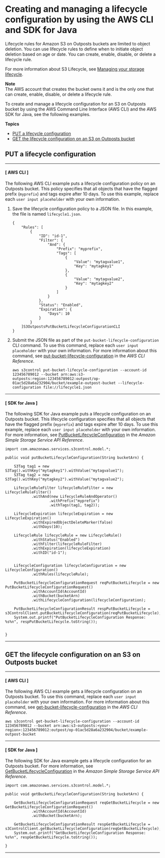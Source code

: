 # Creating and managing a lifecycle configuration by using the AWS CLI and SDK for Java<a name="S3OutpostsLifecycleCLIJava"></a>

Lifecycle rules for Amazon S3 on Outposts buckets are limited to object deletion\. You can use lifecycle rules to define when to initiate object deletion based on age or date\. You can create, enable, disable, or delete a lifecycle rule\.

For more information about S3 Lifecycle, see [Managing your storage lifecycle](object-lifecycle-mgmt.md)\.

**Note**  
The AWS account that creates the bucket owns it and is the only one that can create, enable, disable, or delete a lifecycle rule\.

To create and manage a lifecycle configuration for an S3 on Outposts bucket by using the AWS Command Line Interface \(AWS CLI\) and the AWS SDK for Java, see the following examples\.

**Topics**
+ [PUT a lifecycle configuration](#S3OutpostsPutBucketLifecycleConfiguration)
+ [GET the lifecycle configuration on an S3 on Outposts bucket](#S3OutpostsGetBucketLifecycleConfiguration)

## PUT a lifecycle configuration<a name="S3OutpostsPutBucketLifecycleConfiguration"></a>

------
#### [ AWS CLI ]

The following AWS CLI example puts a lifecycle configuration policy on an Outposts bucket\. This policy specifies that all objects that have the flagged prefix \(`myprefix`\) and tags expire after 10 days\. To use this example, replace each `user input placeholder` with your own information\.

1. Save the lifecycle configuration policy to a JSON file\. In this example, the file is named `lifecycle1.json`\.

   ```
   {
       "Rules": [
           {
               "ID": "id-1",
               "Filter": {
                   "And": {
                       "Prefix": "myprefix", 
                       "Tags": [
                           {
                               "Value": "mytagvalue1", 
                               "Key": "mytagkey1"
                           }, 
                           {
                               "Value": "mytagvalue2", 
                               "Key": "mytagkey2"
                           }
                       ]
                   }
               }, 
               "Status": "Enabled", 
               "Expiration": {
                   "Days": 10
               }
           }
       ]S3OutpostsPutBucketLifecycleConfigurationCLI
   }
   ```

1. Submit the JSON file as part of the `put-bucket-lifecycle-configuration` CLI command\. To use this command, replace each `user input placeholder` with your own information\. For more information about this command, see [put\-bucket\-lifecycle\-configuration](https://awscli.amazonaws.com/v2/documentation/api/latest/reference/s3control/put-bucket-lifecycle-configuration.html) in the *AWS CLI Reference*\.

   ```
   aws s3control put-bucket-lifecycle-configuration --account-id 123456789012 --bucket arn:aws:s3-outposts:region:123456789012:outpost/op-01ac5d28a6a232904/bucket/example-outpost-bucket --lifecycle-configuration file://lifecycle1.json
   ```

------
#### [ SDK for Java ]

The following SDK for Java example puts a lifecycle configuration on an Outposts bucket\. This lifecycle configuration specifies that all objects that have the flagged prefix \(`myprefix`\) and tags expire after 10 days\. To use this example, replace each `user input placeholder` with your own information\. For more information, see [PutBucketLifecycleConfiguration](https://docs.aws.amazon.com/AmazonS3/latest/API/API_control_PutBucketLifecycleConfiguration.html) in the *Amazon Simple Storage Service API Reference*\.

```
import com.amazonaws.services.s3control.model.*;

public void putBucketLifecycleConfiguration(String bucketArn) {

    S3Tag tag1 = new S3Tag().withKey("mytagkey1").withValue("mytagvalue1");
    S3Tag tag2 = new S3Tag().withKey("mytagkey2").withValue("mytagvalue2");

    LifecycleRuleFilter lifecycleRuleFilter = new LifecycleRuleFilter()
            .withAnd(new LifecycleRuleAndOperator()
                    .withPrefix("myprefix")
                    .withTags(tag1, tag2));

    LifecycleExpiration lifecycleExpiration = new LifecycleExpiration()
            .withExpiredObjectDeleteMarker(false)
            .withDays(10);

    LifecycleRule lifecycleRule = new LifecycleRule()
            .withStatus("Enabled")
            .withFilter(lifecycleRuleFilter)
            .withExpiration(lifecycleExpiration)
            .withID("id-1");


    LifecycleConfiguration lifecycleConfiguration = new LifecycleConfiguration()
            .withRules(lifecycleRule);

    PutBucketLifecycleConfigurationRequest reqPutBucketLifecycle = new PutBucketLifecycleConfigurationRequest()
            .withAccountId(AccountId)
            .withBucket(bucketArn)
            .withLifecycleConfiguration(lifecycleConfiguration);

    PutBucketLifecycleConfigurationResult respPutBucketLifecycle = s3ControlClient.putBucketLifecycleConfiguration(reqPutBucketLifecycle);
    System.out.printf("PutBucketLifecycleConfiguration Response: %s%n", respPutBucketLifecycle.toString());


}
```

------

## GET the lifecycle configuration on an S3 on Outposts bucket<a name="S3OutpostsGetBucketLifecycleConfiguration"></a>

------
#### [ AWS CLI ]

The following AWS CLI example gets a lifecycle configuration on an Outposts bucket\. To use this command, replace each `user input placeholder` with your own information\. For more information about this command, see [get\-bucket\-lifecycle\-configuration](https://awscli.amazonaws.com/v2/documentation/api/latest/reference/s3control/get-bucket-lifecycle-configuration.html) in the *AWS CLI Reference*\.

```
aws s3control get-bucket-lifecycle-configuration --account-id 123456789012 --bucket arn:aws:s3-outposts:<your-region>:123456789012:outpost/op-01ac5d28a6a232904/bucket/example-outpost-bucket
```

------
#### [ SDK for Java ]

The following SDK for Java example gets a lifecycle configuration for an Outposts bucket\. For more information, see [GetBucketLifecycleConfiguration](https://docs.aws.amazon.com/AmazonS3/latest/API/API_control_GetBucketLifecycleConfiguration.html) in the *Amazon Simple Storage Service API Reference*\.

```
import com.amazonaws.services.s3control.model.*;

public void getBucketLifecycleConfiguration(String bucketArn) {

    GetBucketLifecycleConfigurationRequest reqGetBucketLifecycle = new GetBucketLifecycleConfigurationRequest()
            .withAccountId(AccountId)
            .withBucket(bucketArn);

    GetBucketLifecycleConfigurationResult respGetBucketLifecycle = s3ControlClient.getBucketLifecycleConfiguration(reqGetBucketLifecycle);
    System.out.printf("GetBucketLifecycleConfiguration Response: %s%n", respGetBucketLifecycle.toString());

}
```

------